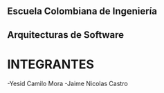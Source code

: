 ## Escuela Colombiana de Ingeniería

## Arquitecturas de Software

# INTEGRANTES

-Yesid Camilo Mora
-Jaime Nicolas Castro

